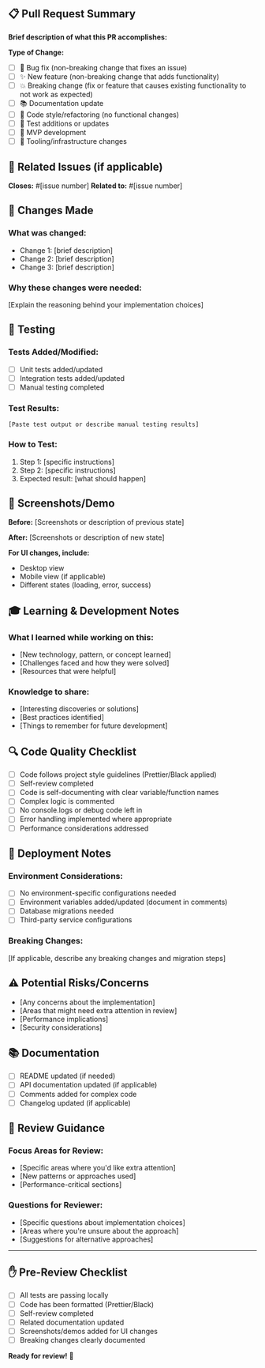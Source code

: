 ## 📋 Pull Request Summary

**Brief description of what this PR accomplishes:**

**Type of Change:**

- [ ] 🐛 Bug fix (non-breaking change that fixes an issue)
- [ ] ✨ New feature (non-breaking change that adds functionality)
- [ ] 💥 Breaking change (fix or feature that causes existing functionality to not work as expected)
- [ ] 📚 Documentation update
- [ ] 🎨 Code style/refactoring (no functional changes)
- [ ] 🧪 Test additions or updates
- [ ] 🚀 MVP development
- [ ] 🔧 Tooling/infrastructure changes

## 🔗 Related Issues (if applicable)

**Closes:** #[issue number]
**Related to:** #[issue number]

## 📝 Changes Made

### What was changed:

- Change 1: [brief description]
- Change 2: [brief description]
- Change 3: [brief description]

### Why these changes were needed:

[Explain the reasoning behind your implementation choices]

## 🧪 Testing

### Tests Added/Modified:

- [ ] Unit tests added/updated
- [ ] Integration tests added/updated
- [ ] Manual testing completed

### Test Results:

```
[Paste test output or describe manual testing results]
```

### How to Test:

1. Step 1: [specific instructions]
2. Step 2: [specific instructions]
3. Expected result: [what should happen]

## 📸 Screenshots/Demo

**Before:**
[Screenshots or description of previous state]

**After:**
[Screenshots or description of new state]

**For UI changes, include:**

- Desktop view
- Mobile view (if applicable)
- Different states (loading, error, success)

## 🎓 Learning & Development Notes

### What I learned while working on this:

- [New technology, pattern, or concept learned]
- [Challenges faced and how they were solved]
- [Resources that were helpful]

### Knowledge to share:

- [Interesting discoveries or solutions]
- [Best practices identified]
- [Things to remember for future development]

## 🔍 Code Quality Checklist

- [ ] Code follows project style guidelines (Prettier/Black applied)
- [ ] Self-review completed
- [ ] Code is self-documenting with clear variable/function names
- [ ] Complex logic is commented
- [ ] No console.logs or debug code left in
- [ ] Error handling implemented where appropriate
- [ ] Performance considerations addressed

## 🚀 Deployment Notes

### Environment Considerations:

- [ ] No environment-specific configurations needed
- [ ] Environment variables added/updated (document in comments)
- [ ] Database migrations needed
- [ ] Third-party service configurations

### Breaking Changes:

[If applicable, describe any breaking changes and migration steps]

## ⚠️ Potential Risks/Concerns

- [Any concerns about the implementation]
- [Areas that might need extra attention in review]
- [Performance implications]
- [Security considerations]

## 📚 Documentation

- [ ] README updated (if needed)
- [ ] API documentation updated (if applicable)
- [ ] Comments added for complex code
- [ ] Changelog updated (if applicable)

## 🤝 Review Guidance

### Focus Areas for Review:

- [Specific areas where you'd like extra attention]
- [New patterns or approaches used]
- [Performance-critical sections]

### Questions for Reviewer:

- [Specific questions about implementation choices]
- [Areas where you're unsure about the approach]
- [Suggestions for alternative approaches]

---

## ✋ Pre-Review Checklist

- [ ] All tests are passing locally
- [ ] Code has been formatted (Prettier/Black)
- [ ] Self-review completed
- [ ] Related documentation updated
- [ ] Screenshots/demos added for UI changes
- [ ] Breaking changes clearly documented

**Ready for review!** 🎉
